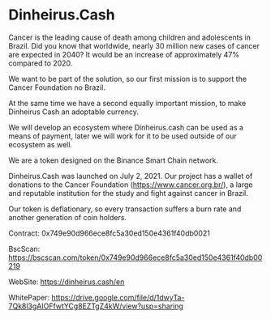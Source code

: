 # Dinheirus.Cash

Cancer is the leading cause of death among children and adolescents in Brazil. Did you know that worldwide, nearly 30 million new cases of cancer are expected in 2040? It would be an increase of approximately 47% compared to 2020. 

We want to be part of the solution, so our first mission is to support the Cancer Foundation no Brazil.

At the same time we have a second equally important mission, to make Dinheirus Cash an adoptable currency.

We will develop an ecosystem where Dinheirus.cash can be used as a means of payment, later we will work for it to be used outside of our ecosystem as well.

We are a token designed on the Binance Smart Chain network.

Dinheirus.Cash was launched on July 2, 2021. Our project has a wallet of donations to the Cancer Foundation (https://www.cancer.org.br/), a large and reputable institution for the study and fight against cancer in Brazil.

Our token is deflationary, so every transaction suffers a burn rate and another generation of coin holders.

Contract:
0x749e90d966ece8fc5a30ed150e4361f40db0021

BscScan:
https://bscscan.com/token/0x749e90d966ece8fc5a30ed150e4361f40db00219

WebSite:
https://dinheirus.cash/en

WhitePaper:
https://drive.google.com/file/d/1dwyTa-7Qk8l3gAIOFfwtYCg8EZTgZ4kW/view?usp=sharing
